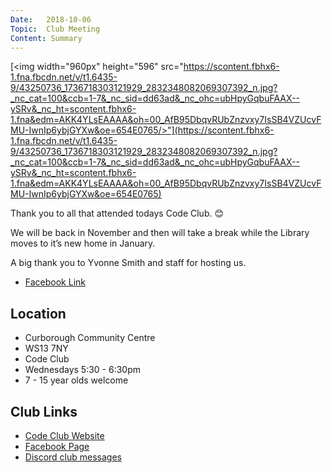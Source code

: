 ```yaml
---
Date:   2018-10-06
Topic:  Club Meeting
Content: Summary
---
```

[<img width="960px" height="596" src="https://scontent.fbhx6-1.fna.fbcdn.net/v/t1.6435-9/43250736_1736718303121929_2832348082069307392_n.jpg?_nc_cat=100&ccb=1-7&_nc_sid=dd63ad&_nc_ohc=ubHpyGqbuFAAX--ySRv&_nc_ht=scontent.fbhx6-1.fna&edm=AKK4YLsEAAAA&oh=00_AfB95DbqvRUbZnzvxy7IsSB4VZUcvFMU-IwnIp6ybjGYXw&oe=654E0765/>"](https://scontent.fbhx6-1.fna.fbcdn.net/v/t1.6435-9/43250736_1736718303121929_2832348082069307392_n.jpg?_nc_cat=100&ccb=1-7&_nc_sid=dd63ad&_nc_ohc=ubHpyGqbuFAAX--ySRv&_nc_ht=scontent.fbhx6-1.fna&edm=AKK4YLsEAAAA&oh=00_AfB95DbqvRUbZnzvxy7IsSB4VZUcvFMU-IwnIp6ybjGYXw&oe=654E0765)

Thank you to all that attended todays Code Club. 😊 

We will be back in November and then will take a break while the Library moves to it’s new home in January. 

A big thank you to Yvonne Smith and staff for hosting us.

* [Facebook Link](https://www.facebook.com/1481985248595237/posts/1736718333121926/)

## Location

* Curborough Community Centre
* WS13 7NY
* Code Club
* Wednesdays 5:30 - 6:30pm
* 7 - 15 year olds welcome

## Club Links

* [Code Club Website](https://lichfield-code-club.github.io/)
* [Facebook Page](https://www.facebook.com/LichfieldCoders)
* [Discord club messages](https://discord.gg/szz6xGK)
